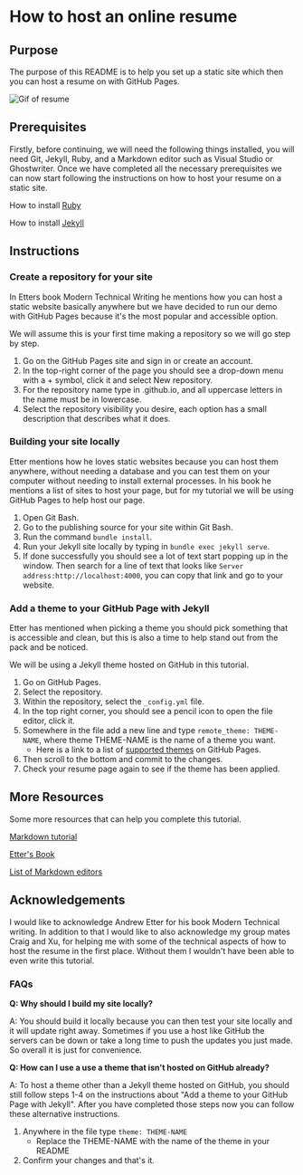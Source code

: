 # How to host an online resume

## Purpose

The purpose of this README is to help you set up a static site which then you can host a resume on with GitHub Pages.

![Gif of resume](https://recordit.co/nHJjAd5tkH)

## Prerequisites

Firstly, before continuing, we will need the following things installed, you will need Git, Jekyll, Ruby, and a Markdown editor such as Visual Studio or Ghostwriter.   Once we have completed all the necessary prerequisites we can now start following the instructions on how to host your resume on a static site.

How to install [Ruby](https://www.ruby-lang.org/en/documentation/installation/)

How to install [Jekyll](https://jekyllrb.com/docs/installation/)
## Instructions

### Create a repository for your site

In Etters book Modern Technical Writing he mentions how you can host a static website basically anywhere but we have decided to run our demo with GitHub Pages because it's the most popular and accessible option.

We will assume this is your first time making a repository so we will go step by step.

1. Go on the GitHub Pages site and sign in or create an account.
2. In the top-right corner of the page you should see a drop-down menu with a + symbol, click it and select New repository.
3. For the repository name type in <user>.github.io, and all uppercase letters in the name must be in lowercase.
4. Select the repository visibility you desire, each option has a small description that describes what it does.

### Building your site locally

Etter mentions how he loves static websites because you can host them anywhere, without needing a database and you can test them on your computer without needing to install external processes. In his book he mentions a list of sites to host your page, but for my tutorial we will be using GitHub Pages to help host our page.

1) Open Git Bash.
2) Go to the publishing source for your site within Git Bash.
3) Run the command ``` bundle install ```. 
4) Run your Jekyll site locally by typing in
``` bundle exec jekyll serve ```. 
5) If done successfully you should see a lot of text start popping up in the window. Then search for a line of text that looks like ``` Server address:http://localhost:4000 ```, you can copy that link and go to your website.


### Add a theme to your GitHub Page with Jekyll

Etter has mentioned when picking a theme you should pick something that is accessible and clean, but this is also a time to help stand out from the pack and be noticed.

We will be using a Jekyll theme hosted on GitHub in this tutorial.

1) Go on GitHub Pages.
2) Select the repository.
3) Within the repository, select the ```_config.yml``` file.
4) In the top right corner, you should see a pencil icon to open the file editor, click it.
5) Somewhere in the file add a new line and type ```remote_theme: THEME-NAME```, where theme THEME-NAME is the name of a theme you want.
	- Here is a link to a list of [supported themes](https://pages.github.com/themes/) on GitHub Pages.
6) Then scroll to the bottom and commit to the changes.
7) Check your resume page again to see if the theme has been applied.

## More Resources

Some more resources that can help you complete this tutorial.

[Markdown tutorial](https://www.markdowntutorial.com/)

[Etter's Book](https://www.amazon.com/Modern-Technical-Writing-Introduction-Documentation-ebook/dp/B01A2QL9SS)

[List of Markdown editors](https://www.oberlo.ca/blog/markdown-editors)

## Acknowledgements

I would like to acknowledge Andrew Etter for his book Modern Technical writing. In addition to that I would like to also acknowledge my group mates  Craig and Xu, for helping me with some of the technical aspects of how to host the resume in the first place. Without them I wouldn't have been able to even write this tutorial.

### FAQs

**Q: Why should I build my site locally?**

A: You should build it locally because you can then test your site locally and it will update right away. Sometimes if you use a host like GitHub the servers can be down or take a long time to push the updates you just made. So overall it is just for convenience.

**Q: How can I use a use a theme that isn't hosted on GitHub already?**

A: To host a theme other than a Jekyll theme hosted on GitHub, you should still follow steps 1-4 on the instructions about "Add a theme to your GitHub Page with Jekyll". After you have completed those steps now you can follow these alternative instructions.

1) Anywhere in the file type ```theme: THEME-NAME```
	- Replace the THEME-NAME with the name of the theme in your README
2) Confirm your changes and that's it.














